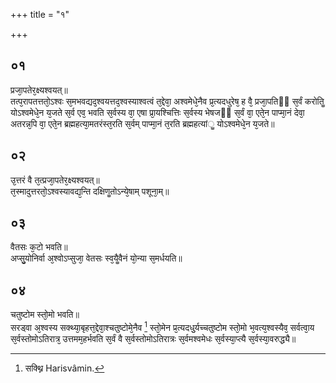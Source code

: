 +++
title = "१"

+++
## ०१
प्रजा᳘पतेर᳘क्ष्यश्वयत्॥  
तत्प᳘रापतत्ततो᳘ऽश्वः स᳘मभवद्यद᳘श्वयत्तद᳘श्वस्याश्वत्वं त᳘द्देवा᳘ अश्वमेधे᳘नैव प्र᳘त्यदधुरेष᳘ ह वै᳘ प्रजा᳘पतिᳫं स᳘र्वं करोतिॗ योऽश्वमेधे᳘न य᳘जते स᳘र्व एव᳘ भवति स᳘र्वस्य वा᳘ एषा प्रा᳘यश्चित्तिः स᳘र्वस्य भेषजᳫं स᳘र्वं वा᳘ एते᳘न पाप्मा᳘नं देवा᳘ अतरन्न᳘पि वा᳘ एते᳘न ब्रह्महत्या᳘मतरंस्त᳘रति स᳘र्वम् पाप्मा᳘नं त᳘रति ब्रह्महत्यांॗ योऽश्वमेधे᳘न य᳘जते॥  
## ०२
उ᳘त्तरं वै त᳘त्प्रजा᳘पतेर᳘क्ष्यश्वयत्॥  
त᳘स्मादुत्तरतो᳘ऽश्वस्यावद्य᳘न्ति दक्षिणॗतोऽन्ये᳘षाम् पशूना᳘म्॥  
## ०३
वैतसः क᳘टो भवति॥  
अप्सु᳘योनिर्वा अ᳘श्वोऽप्सुजा᳘ वेतसः स्व᳘यैॗवैनं यो᳘न्या स᳘मर्धयति॥  
## ०४
चतुष्टोम स्तो᳘मो भवति॥  
सरड्वा अ᳘श्वस्य सक्थ्या᳘बृहत्त᳘द्देवा᳘श्चतुष्टोमे᳘नैव [^wbr_1] स्तो᳘मेन प्र᳘त्यदधु᳘र्यच्चतुष्टोम स्तो᳘मो भ᳘वत्य᳘श्वस्यैव᳘ सर्वत्वा᳘य स᳘र्वस्तोमोऽतिरात्र᳘ उत्तमम᳘हर्भवति स᳘र्वं वै स᳘र्वस्तोमोऽतिरात्रः स᳘र्वमश्वमेधः स᳘र्वस्या᳘प्त्यै स᳘र्वस्या᳘वरुद्ध्यै॥  

[^wbr_1]: सक्थ्नि Harisvâmin. 